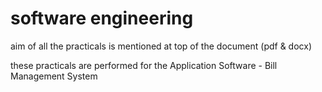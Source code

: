 # software engineering

aim of all the practicals is mentioned at top of the document (pdf & docx)

these practicals are performed for the Application Software - Bill Management System
